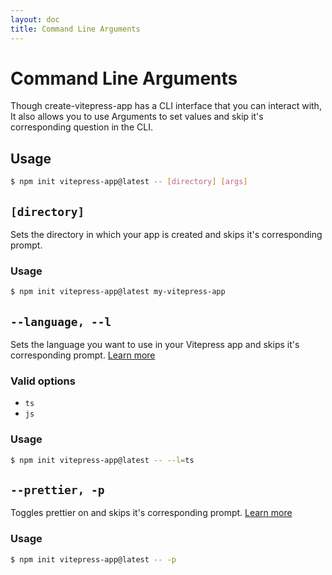 ```yaml
---
layout: doc
title: Command Line Arguments
---
```


# Command Line Arguments

Though create-vitepress-app has a CLI interface that you can interact with, It also allows you to use Arguments to set values and skip it's corresponding question in the CLI.

## Usage

```sh
$ npm init vitepress-app@latest -- [directory] [args]
```

## `[directory]`

Sets the directory in which your app is created and skips it's corresponding prompt.

### Usage

```sh
$ npm init vitepress-app@latest my-vitepress-app
```

## `--language, --l`

Sets the language you want to use in your Vitepress app and skips it's corresponding prompt. [Learn more](../options/)

### Valid options

- `ts`
- `js`

### Usage

```sh
$ npm init vitepress-app@latest -- --l=ts
```

## `--prettier, -p`

Toggles prettier on and skips it's corresponding prompt. [Learn more](../options/prettier)

### Usage

```sh
$ npm init vitepress-app@latest -- -p
```
